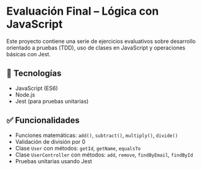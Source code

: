 # Evaluación Final – Lógica con JavaScript

Este proyecto contiene una serie de ejercicios evaluativos sobre desarrollo orientado a pruebas (TDD), uso de clases en JavaScript y operaciones básicas con Jest.

## 🧪 Tecnologías

- JavaScript (ES6)
- Node.js
- Jest (para pruebas unitarias)

## ✅ Funcionalidades

- Funciones matemáticas: `add()`, `subtract()`, `multiply()`, `divide()`
- Validación de división por 0
- Clase `User` con métodos: `getId`, `getName`, `equalsTo`
- Clase `UserController` con métodos: `add`, `remove`, `findByEmail`, `findById`
- Pruebas unitarias usando Jest